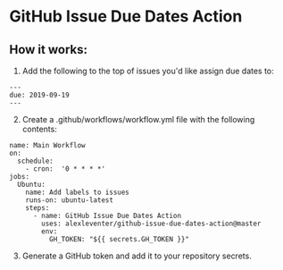 # GitHub Issue Due Dates Action

## How it works:
1. Add the following to the top of issues you'd like assign due dates to:
```
---
due: 2019-09-19
---
```
2. Create a .github/workflows/workflow.yml file with the following contents:
```
name: Main Workflow
on:
  schedule:
    - cron:  '0 * * * *'
jobs:
  Ubuntu:
    name: Add labels to issues
    runs-on: ubuntu-latest
    steps:
      - name: GitHub Issue Due Dates Action
        uses: alexleventer/github-issue-due-dates-action@master
        env:
          GH_TOKEN: "${{ secrets.GH_TOKEN }}"
```
3. Generate a GitHub token and add it to your repository secrets.
